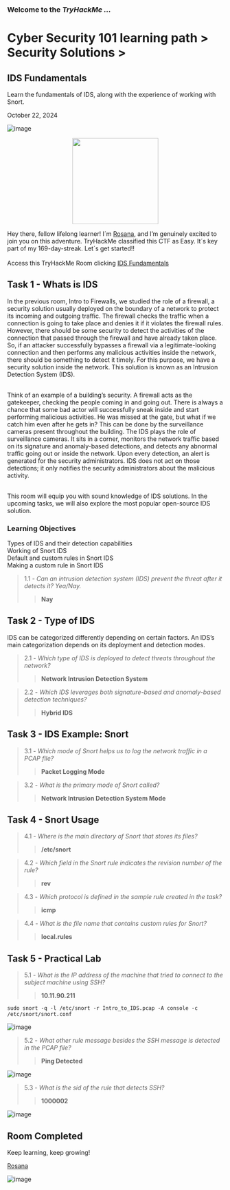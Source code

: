 <h3> Welcome to the <em>TryHackMe ...</em></h3>
<h1>Cyber Security 101 learning path > Security Solutions ></h1>
<h2>IDS Fundamentals</h2>
<p>Learn the fundamentals of IDS, along with the experience of working with Snort.</p>
<p>October 22, 2024<br></p>

![image](https://github.com/user-attachments/assets/d44524ba-3154-460d-a5d4-de69cfaf2153)


<center> <img src="https://github.com/user-attachments/assets/c1dda32b-bfb6-417d-b1dd-9a06155fecf5" width="200" height="200"> </center>




<p>Hey there, fellow lifelong learner! I´m <a href="https://www.linkedin.com/in/rosanafssantos/">Rosana</a>, and I’m genuinely excited to join you on this adventure. TryHackMe classified this CTF as Easy. It´s key part of my 169-day-streak. Let´s get started!!<br><br>
Access this TryHackMe Room clicking <a href="https://tryhackme.com/r/room/idsfundamentals)">IDS Fundamentals</a></p>

<h2>Task 1 - Whats is IDS</h2>
<p>In the previous room, Intro to Firewalls, we studied the role of a firewall, a security solution usually deployed on the boundary of a network to protect its incoming and outgoing traffic. The firewall checks the traffic when a connection is going to take place and denies it if it violates the firewall rules. However, there should be some security to detect the activities of the connection that passed through the firewall and have already taken place. So, if an attacker successfully bypasses a firewall via a legitimate-looking connection and then performs any malicious activities inside the network, there should be something to detect it timely. For this purpose, we have a security solution inside the network. This solution is known as an Intrusion Detection System (IDS).<br><br>

Think of an example of a building’s security. A firewall acts as the gatekeeper, checking the people coming in and going out. There is always a chance that some bad actor will successfully sneak inside and start performing malicious activities. He was missed at the gate, but what if we catch him even after he gets in? This can be done by the surveillance cameras present throughout the building. The IDS plays the role of surveillance cameras. It sits in a corner, monitors the network traffic based on its signature and anomaly-based detections, and detects any abnormal traffic going out or inside the network. Upon every detection, an alert is generated for the security administrators. IDS does not act on those detections; it only notifies the security administrators about the malicious activity.<br><br>

This room will equip you with sound knowledge of IDS solutions. In the upcoming tasks, we will also explore the most popular open-source IDS solution.<br></p>
<h3>Learning Objectives</h3>
<p>Types of IDS and their detection capabilities<br>
Working of Snort IDS<br>
Default and custom rules in Snort IDS<br>
Making a custom rule in Snort IDS</p>

> 1.1 - <em>Can an intrusion detection system (IDS) prevent the threat after it detects it? Yea/Nay.</em><br>
>> <strong>Nay</strong><br>
<p></p>

<h2>Task 2 - Type of IDS</h2>
<p>IDS can be categorized differently depending on certain factors. An IDS’s main categorization depends on its deployment and detection modes.</p>
<p></p>

> 2.1 - <em>Which type of IDS is deployed to detect threats throughout the network?</em><br>
>> <strong>Network Intrusion Detection System</strong><br>
<p></p>

> 2.2 - <em>Which IDS leverages both signature-based and anomaly-based detection techniques?</em><br>
>> <strong>Hybrid IDS</strong><br>
<p></p>

<h2>Task 3 - IDS Example: Snort</h2>

> 3.1 - <em>Which mode of Snort helps us to log the network traffic in a PCAP file?</em><br>
>> <strong>Packet Logging Mode</strong><br>
<p></p>

> 3.2 - <em>What is the primary mode of Snort called?</em><br>
>> <strong>Network Intrusion Detection System Mode</strong><br>
<p></p>

<h2>Task 4 - Snort Usage</h2>

> 4.1 - <em>Where is the main directory of Snort that stores its files?</em><br>
>> <strong>/etc/snort</strong><br>
<p></p>

> 4.2 - <em>Which field in the Snort rule indicates the revision number of the rule?</em><br>
>> <strong>rev</strong><br>
<p></p>

> 4.3 - <em>Which protocol is defined in the sample rule created in the task?</em><br>
>> <strong>icmp</strong><br>
<p></p>

> 4.4 - <em>What is the file name that contains custom rules for Snort?</em><br>
>> <strong>local.rules</strong><br>
<p></p>


<h2>Task 5 - Practical Lab</h2>

>5.1 - <em>What is the IP address of the machine that tried to connect to the subject machine using SSH?</em><br>
>> <strong>10.11.90.211</strong><br>
<p></p>
<pre><code>sudo snort -q -l /etc/snort -r Intro_to_IDS.pcap -A console -c /etc/snort/snort.conf</code></pre>


![image](https://github.com/user-attachments/assets/042881a6-cd9f-4026-aa07-54c9a64d0c6e)

> 5.2 - <em>What other rule message besides the SSH message is detected in the PCAP file? </em><br>
>> <strong>Ping Detected</strong><br>
<p></p>

![image](https://github.com/user-attachments/assets/d315214d-e1b1-4609-bbbd-e5fa045551da)

> 5.3 - <em>What is the sid of the rule that detects SSH?</em><br>
>> <strong>1000002</strong><br>
<p></p>

![image](https://github.com/user-attachments/assets/0415856e-a0d5-42f2-aa1b-7674b148f732)


<h2>Room Completed</h2>

<p>Keep learning, keep growing!<br>
    
<a href="https://www.linkedin.com/in/rosanafssantos/">Rosana</a></p>

![image](https://github.com/user-attachments/assets/fd8e1dcc-2cf5-4754-8c88-2ec3b2244291)


